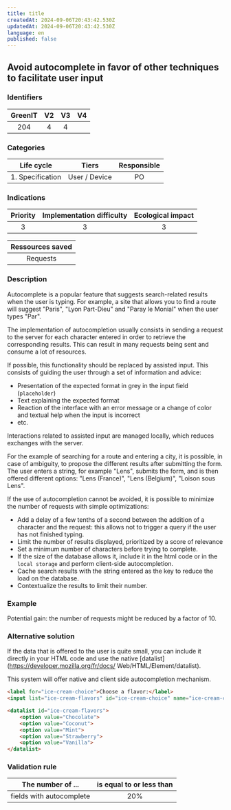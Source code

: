 ```yaml
---
title: title
createdAt: 2024-09-06T20:43:42.530Z
updatedAt: 2024-09-06T20:43:42.530Z
language: en
published: false
---
```

## Avoid autocomplete in favor of other techniques to facilitate user input

### Identifiers

| GreenIT |  V2  |  V3  |  V4  |
|:-------:|:----:|:----:|:----:|
|  204    | 4  | 4  |      |

### Categories

|    Life cycle    |     Tiers     | Responsible |
|:----------------:|:-------------:|:-----------:|
| 1. Specification | User / Device |     PO      |

### Indications

| Priority | Implementation difficulty | Ecological impact |
|:--------:|:-------------------------:|:-----------------:|
|   3      |            3              |        3          |

| Ressources saved |
|:----------------:|
|     Requests     |

### Description

Autocomplete is a popular feature that suggests search-related results when the user is typing.
For example, a site that allows you to find a route will suggest "Paris", "Lyon Part-Dieu" and "Paray le Monial" when the user types "Par".

The implementation of autocompletion usually consists in sending a request to the server for each character entered in order to retrieve the corresponding results.
This can result in many requests being sent and consume a lot of resources.

If possible, this functionality should be replaced by assisted input.
This consists of guiding the user through a set of information and advice:
- Presentation of the expected format in grey in the input field (`placeholder`)
- Text explaining the expected format
- Reaction of the interface with an error message or a change of color and textual help when the input is incorrect
- etc.

Interactions related to assisted input are managed locally, which reduces exchanges with the server.

For the example of searching for a route and entering a city, it is possible, in case of ambiguity, to propose
the different results after submitting the form. The user enters a string, for example "Lens",
submits the form, and is then offered different options: "Lens (France)", "Lens (Belgium)",
"Loison sous Lens".

If the use of autocompletion cannot be avoided, it is possible to minimize the number of requests with simple optimizations:
- Add a delay of a few tenths of a second between the addition of a character and the request: this allows not to trigger a query if the user has not finished typing.
- Limit the number of results displayed, prioritized by a score of relevance
- Set a minimum number of characters before trying to complete.
- If the size of the database allows it, include it in the html code or in the `local storage` and perform client-side autocompletion.
- Cache search results with the string entered as the key to reduce the load on the database.
- Contextualize the results to limit their number.

### Example

Potential gain: the number of requests might be reduced by a factor of 10.

### Alternative solution

If the data that is offered to the user is quite small, you can include it directly in your HTML code and use 
the native [datalist](https://developer.mozilla.org/fr/docs/ Web/HTML/Element/datalist).

This system will offer native and client side autocompletion mechanism.


```html
<label for="ice-cream-choice">Choose a flavor:</label>
<input list="ice-cream-flavors" id="ice-cream-choice" name="ice-cream-choice" />

<datalist id="ice-cream-flavors">
    <option value="Chocolate">
    <option value="Coconut">
    <option value="Mint">
    <option value="Strawberry">
    <option value="Vanilla">
</datalist>
```

### Validation rule

| The number of ...        | is equal to or less than |  
|--------------------------|:---------------------:|
| fields with autocomplete |          20%          |
